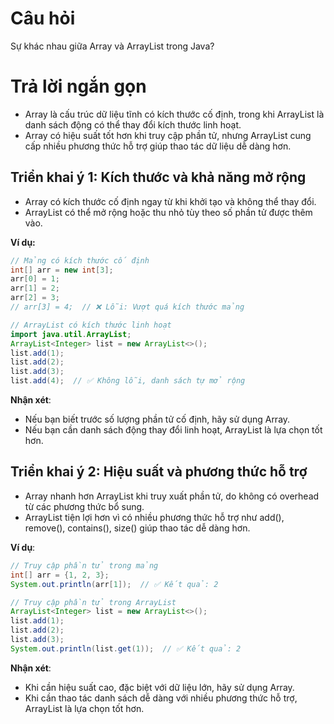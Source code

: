 # Câu hỏi
Sự khác nhau giữa Array và ArrayList trong Java?

# Trả lời ngắn gọn  
*	Array là cấu trúc dữ liệu tĩnh có kích thước cố định, trong khi ArrayList là danh sách động có thể thay đổi kích thước linh hoạt.
*	Array có hiệu suất tốt hơn khi truy cập phần tử, nhưng ArrayList cung cấp nhiều phương thức hỗ trợ giúp thao tác dữ liệu dễ dàng hơn.


## Triển khai ý 1: Kích thước và khả năng mở rộng
* Array có kích thước cố định ngay từ khi khởi tạo và không thể thay đổi.
* ArrayList có thể mở rộng hoặc thu nhỏ tùy theo số phần tử được thêm vào.

**Ví dụ:**
```java
// Mảng có kích thước cố định
int[] arr = new int[3]; 
arr[0] = 1;
arr[1] = 2;
arr[2] = 3;
// arr[3] = 4;  // ❌ Lỗi: Vượt quá kích thước mảng

// ArrayList có kích thước linh hoạt
import java.util.ArrayList;
ArrayList<Integer> list = new ArrayList<>();
list.add(1);
list.add(2);
list.add(3);
list.add(4);  // ✅ Không lỗi, danh sách tự mở rộng

```
**Nhận xét**:
*	Nếu bạn biết trước số lượng phần tử cố định, hãy sử dụng Array.
*	Nếu bạn cần danh sách động thay đổi linh hoạt, ArrayList là lựa chọn tốt hơn.


## Triển khai ý 2: Hiệu suất và phương thức hỗ trợ
* Array nhanh hơn ArrayList khi truy xuất phần tử, do không có overhead từ các phương thức bổ sung.
* ArrayList tiện lợi hơn vì có nhiều phương thức hỗ trợ như add(), remove(), contains(), size() giúp thao tác dễ dàng hơn.

**Ví dụ**:
```java
// Truy cập phần tử trong mảng
int[] arr = {1, 2, 3};
System.out.println(arr[1]);  // ✅ Kết quả: 2

// Truy cập phần tử trong ArrayList
ArrayList<Integer> list = new ArrayList<>();
list.add(1);
list.add(2);
list.add(3);
System.out.println(list.get(1));  // ✅ Kết quả: 2

```
**Nhận xét**:
*	Khi cần hiệu suất cao, đặc biệt với dữ liệu lớn, hãy sử dụng Array.
*	Khi cần thao tác danh sách dễ dàng với nhiều phương thức hỗ trợ, ArrayList là lựa chọn tốt hơn.




